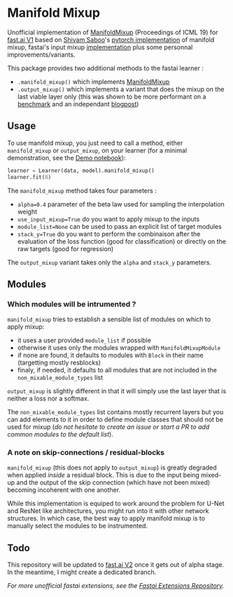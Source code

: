 # Manifold Mixup

Unofficial implementation of [ManifoldMixup](http://proceedings.mlr.press/v97/verma19a/verma19a.pdf) (Proceedings of ICML 19) for [fast.ai V1](https://docs.fast.ai/index.html) based on [Shivam Saboo](https://github.com/shivamsaboo17)'s [pytorch implementation](https://github.com/shivamsaboo17/ManifoldMixup) of manifold mixup, fastai's input mixup [implementation](https://docs.fast.ai/callbacks.mixup.html) plus some personnal improvements/variants.

This package provides two additional methods to the fastai learner :
- `.manifold_mixup()` which implements [ManifoldMixup](http://proceedings.mlr.press/v97/verma19a/verma19a.pdf)
- `.output_mixup()` which implements a variant that does the mixup on the last viable layer only (this was shown to be more performant on a [benchmark](https://forums.fast.ai/t/mixup-data-augmentation/22764/64) and an independant [blogpost](https://medium.com/analytics-vidhya/better-result-with-mixup-at-final-layer-e9ba3a4a0c41))

## Usage

To use manifold mixup, you just need to call a method, either `manifold_mixup` or `output_mixup`, on your learner (for a minimal demonstration, see the [Demo notebook](https://github.com/nestordemeure/ManifoldMixup/blob/master/Demo.ipynb)):

```python
learner = Learner(data, model).manifold_mixup()
learner.fit(8)
```

The `manifold_mixup` method takes four parameters :
- `alpha=0.4` parameter of the beta law used for sampling the interpolation weight
- `use_input_mixup=True` do you want to apply mixup to the inputs
- `module_list=None` can be used to pass an explicit list of target modules
- `stack_y=True` do you want to perform the combinaison after the evaluation of the loss function (good for classification) or directly on the raw targets (good for regression)

The `output_mixup` variant takes only the `alpha` and `stack_y` parameters.

## Modules

### Which modules will be intrumented ?

`manifold_mixup` tries to establish a sensible list of modules on which to apply mixup:
- it uses a user provided `module_list` if possible
- otherwise it uses only the modules wrapped with `ManifoldMixupModule`
- if none are found, it defaults to modules with `Block` in their name (targetting mostly resblocks)
- finaly, if needed, it defaults to all modules that are not included in the `non_mixable_module_types` list

`output_mixup` is slightly different in that it will simply use the last layer that is neither a loss nor a softmax.

The `non_mixable_module_types` list contains mostly recurrent layers but you can add elements to it in order to define module classes that should not be used for mixup (*do not hesitate to create an issue or start a PR to add common modules to the default list*).

### A note on skip-connections / residual-blocks

`manifold_mixup` (this does not apply to `output_mixup`) is greatly degraded when applied *inside* a residual block.
This is due to the input being mixed-up and the output of the skip connection (which have not been mixed) becoming incoherent with one another.

While this implementation is equiped to work around the problem for U-Net and ResNet like architectures, you might run into it with other network structures.
In which case, the best way to apply manifold mixup is to manually select the modules to be instrumented.

## Todo

This repository will be updated to [fast.ai V2](http://dev.fast.ai/) once it gets out of alpha stage.
In the meantime, I might create a dedicated branch.

*For more unofficial fastai extensions, see the [Fastai Extensions Repository](https://github.com/nestordemeure/fastai-extensions-repository).*